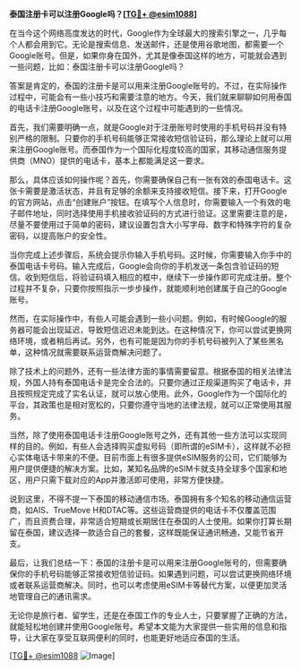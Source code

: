 **泰国注册卡可以注册Google吗？[[TG💪+ @esim1088](https://t.me/s/esim1088)]**

在当今这个网络高度发达的时代，Google作为全球最大的搜索引擎之一，几乎每个人都会用到它。无论是搜索信息、发送邮件，还是使用谷歌地图，都需要一个Google账号。但是，如果你身在国外，尤其是像泰国这样的地方，可能就会遇到一些问题，比如：泰国注册卡可以注册Google吗？

答案是肯定的，泰国的注册卡是可以用来注册Google账号的。不过，在实际操作过程中，可能会有一些小技巧和需要注意的地方。今天，我们就来聊聊如何用泰国的电话卡注册Google账号，以及在这个过程中可能遇到的一些情况。

首先，我们需要明确一点，就是Google对于注册账号时使用的手机号码并没有特别严格的限制。只要你的手机号码能够正常接收短信验证码，那么理论上就可以用来注册Google账号。而泰国作为一个国际化程度较高的国家，其移动通信服务提供商（MNO）提供的电话卡，基本上都能满足这一要求。

那么，具体应该如何操作呢？首先，你需要确保自己有一张有效的泰国电话卡。这张卡需要是激活状态，并且有足够的余额来支持接收短信。接下来，打开Google的官方网站，点击“创建账户”按钮。在填写个人信息时，你需要输入一个有效的电子邮件地址，同时选择使用手机接收验证码的方式进行验证。这里需要注意的是，尽量不要使用过于简单的密码，建议设置包含大小写字母、数字和特殊字符的复杂密码，以提高账户的安全性。

当你完成上述步骤后，系统会提示你输入手机号码。这时候，你需要输入你手中的泰国电话卡号码。输入完成后，Google会向你的手机发送一条包含验证码的短信。收到短信后，将验证码填入相应的框中，继续下一步操作即可完成注册。整个过程并不复杂，只要你按照指示一步步操作，就能顺利地创建属于自己的Google账号。

然而，在实际操作中，有些人可能会遇到一些小问题。例如，有时候Google的服务器可能会出现延迟，导致短信迟迟未能到达。在这种情况下，你可以尝试更换网络环境，或者稍后再试。另外，也有可能是因为你的手机号码被列入了某些黑名单，这种情况就需要联系运营商解决问题了。

除了技术上的问题外，还有一些法律方面的事情需要留意。根据泰国的相关法律法规，外国人持有泰国电话卡是完全合法的。只要你通过正规渠道购买了电话卡，并且按照规定完成了实名认证，就可以放心使用。此外，Google作为一个国际化的平台，其政策也是相对宽松的，只要你遵守当地的法律法规，就可以正常使用其服务。

当然，除了使用泰国电话卡注册Google账号之外，还有其他一些方法可以实现同样的目的。例如，有些人会选择购买虚拟号码（即所谓的eSIM卡），这样就不必担心实体电话卡带来的不便。目前市面上有很多提供eSIM服务的公司，它们能够为用户提供便捷的解决方案。比如，某知名品牌的eSIM卡就支持全球多个国家和地区，用户只需下载对应的App并激活即可使用，非常方便快捷。

说到这里，不得不提一下泰国的移动通信市场。泰国拥有多个知名的移动通信运营商，如AIS、TrueMove H和DTAC等。这些运营商提供的电话卡不仅覆盖范围广，而且资费合理，非常适合短期或长期居住在泰国的人士使用。如果你打算长期留在泰国，建议选择一款适合自己的套餐，这样既能保证通讯畅通，又能节省开支。

最后，让我们总结一下：泰国的注册卡是可以用来注册Google账号的，但需要确保你的手机号码能够正常接收短信验证码。如果遇到问题，可以尝试更换网络环境或者联系运营商解决。同时，也可以考虑使用eSIM卡等替代方案，以便更加灵活地管理自己的通讯需求。

无论你是旅行者、留学生，还是在泰国工作的专业人士，只要掌握了正确的方法，就能轻松地创建并使用Google账号。希望本文能为大家提供一些实用的信息和指导，让大家在享受互联网便利的同时，也能更好地适应泰国的生活。

[[TG💪+ @esim1088](https://t.me/s/esim1088) ![Image](https://i.postimg.cc/4NQfJmqS/Snipaste-2025-05-13-00-14-12.png)]